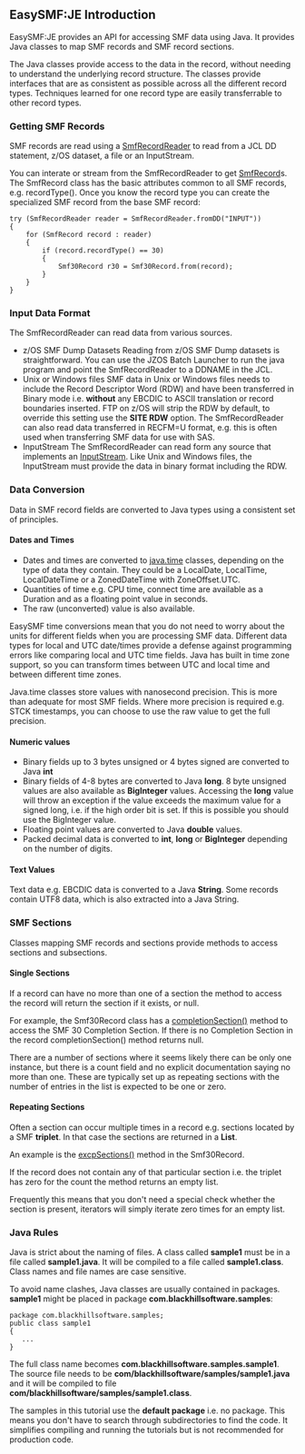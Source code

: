 ## EasySMF:JE Introduction

EasySMF:JE provides an API for accessing SMF data using Java. It provides Java classes to map SMF records and SMF record sections.

The Java classes provide access to the data in the record, without needing to understand the underlying record structure. The classes provide interfaces that are as consistent as possible across all the different record types. Techniques learned for one record type are easily transferrable to other record types.

### Getting SMF Records

SMF records are read using a [SmfRecordReader](https://static.blackhillsoftware.com/easysmf/javadoc/com/blackhillsoftware/smf/SmfRecordReader.html) to read from a JCL DD statement, z/OS dataset, a file or an InputStream.

You can interate or stream from the SmfRecordReader to get [SmfRecord](https://static.blackhillsoftware.com/easysmf/javadoc/com/blackhillsoftware/smf/SmfRecord.html)s. The SmfRecord class has the basic attributes common to all SMF records, e.g. recordType(). Once you know the record type you can create the specialized SMF record from the base SMF record:

```
try (SmfRecordReader reader = SmfRecordReader.fromDD("INPUT"))
{        	
    for (SmfRecord record : reader)
    {
        if (record.recordType() == 30)
        {
            Smf30Record r30 = Smf30Record.from(record);
        }
    }
}
```

### Input Data Format

The SmfRecordReader can read data from various sources.

- z/OS SMF Dump Datasets 
Reading from z/OS SMF Dump datasets is straightforward. You can use the JZOS Batch Launcher to run the java program and point the SmfRecordReader to a DDNAME in the JCL.
- Unix or Windows files
SMF data in Unix or Windows files needs to include the Record Descriptor Word (RDW) and have been transferred in Binary mode i.e. **without** any EBCDIC to ASCII translation or record boundaries inserted. FTP on z/OS will strip the RDW by default, to override this setting use the **SITE RDW** option. The SmfRecordReader can also read data transferred in RECFM=U format, e.g. this is often used when transferring SMF data for use with SAS.
- InputStream
The SmfRecordReader can read form any source that implements an [InputStream](https://docs.oracle.com/javase/8/docs/api/java/io/InputStream.html). Like Unix and Windows files, the InputStream must provide the data in binary format including the RDW.

### Data Conversion

Data in SMF record fields are converted to Java types using a consistent set of principles.

#### Dates and Times

- Dates and times are converted to [java.time](https://docs.oracle.com/javase/8/docs/api/java/time/package-summary.html) classes, depending on the type of data they contain. They could be a LocalDate, LocalTime, LocalDateTime or a ZonedDateTime with ZoneOffset.UTC. 
- Quantities of time e.g. CPU time, connect time are available as a Duration and as a floating point value in seconds.
- The raw (unconverted) value is also available.

EasySMF time conversions mean that you do not need to worry about the units for different fields when you are processing SMF data. Different data types for local and UTC date/times provide a defense against programming errors like comparing local and UTC time fields. Java has built in time zone support, so you can transform times between UTC and local time and between different time zones.

Java.time classes store values with nanosecond precision. This is more than adequate for most SMF fields. Where more precision is required e.g. STCK timestamps, you can choose to use the raw value to get the full precision.

#### Numeric values

- Binary fields up to 3 bytes unsigned or 4 bytes signed are converted to Java **int**
- Binary fields of 4-8 bytes are converted to Java **long**.
8 byte unsigned values are also available as **BigInteger** values. Accessing the **long** value will throw an exception if the value exceeds the maximum value for a signed long, i.e. if the high order bit is set. If this is possible you should use the BigInteger value.
- Floating point values are converted to Java **double** values.
- Packed decimal data is converted to **int**, **long** or **BigInteger** depending on the number of digits.

#### Text Values

Text data e.g. EBCDIC data is converted to a Java **String**. Some records contain UTF8 data, which is also extracted into a Java String.

### SMF Sections

Classes mapping SMF records and sections provide methods to access sections and subsections. 

#### Single Sections

If a record can have no more than one of a section the method to access the record will return the section if it exists, or null.

For example, the Smf30Record class has a [completionSection()](https://static.blackhillsoftware.com/easysmf/javadoc/com/blackhillsoftware/smf/smf30/Smf30Record.html#completionSection--) method to access the SMF 30 Completion Section. If there is no Completion Section in the record completionSection() method returns null.

There are a number of sections where it seems likely there can be only one instance, but there is a count field and no explicit documentation saying no more than one. These are typically set up as repeating sections with the number of entries in the list is expected to be one or zero.

#### Repeating Sections

Often a section can occur multiple times in a record e.g. sections located by a SMF **triplet**. In that case the sections are returned in a **List**.

An example is the [excpSections()](https://static.blackhillsoftware.com/easysmf/javadoc/com/blackhillsoftware/smf/smf30/Smf30Record.html#excpSections--) method in the Smf30Record.

 If the record does not contain any of that particular section i.e. the triplet has zero for the count the method returns an empty list.

Frequently this means that you don't need a special check whether the section is present, iterators will simply iterate zero times for an empty list.

### Java Rules

Java is strict about the naming of files. A class called **sample1** must be in a file called **sample1.java**.
It will be compiled to a file called **sample1.class**. Class names and file names are case sensitive.

To avoid name clashes, Java classes are usually contained in packages. **sample1** might be placed in package
**com.blackhillsoftware.samples**:

```
package com.blackhillsoftware.samples;
public class sample1 
{
   ...
}
```

The full class name becomes **com.blackhillsoftware.samples.sample1**. The source file needs to be
**com/blackhillsoftware/samples/sample1.java** and it will be compiled to file
**com/blackhillsoftware/samples/sample1.class**.

The samples in this tutorial use the **default package** i.e. no package. This means you don't have to search through subdirectories to find the code. It simplifies compiling and running the tutorials but is not recommended for production code.

